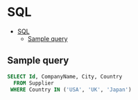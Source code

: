 # SQL

<!--ts-->
* [SQL](sql.md#sql)
   * [Sample query](sql.md#sample-query)

<!-- Added by: runner, at: Mon Jun 28 09:56:18 UTC 2021 -->

<!--te-->

## Sample query

```sql
SELECT Id, CompanyName, City, Country
  FROM Supplier
 WHERE Country IN ('USA', 'UK', 'Japan')
```
